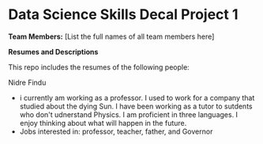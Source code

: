 # Data Science Skills Decal Project 1

**Team Members:** [List the full names of all team members here]  

**Resumes and Descriptions**  

This repo includes the resumes of the following people:

Nidre Findu
* i currently am working as a professor. I used to work for a company that studied about the dying Sun. I have been working as a tutor to sutdents who don't udnerstand Physics. I am proficient in three languages. I enjoy thinking about what will happen in the future. 
* Jobs interested in: professor, teacher, father, and Governor
